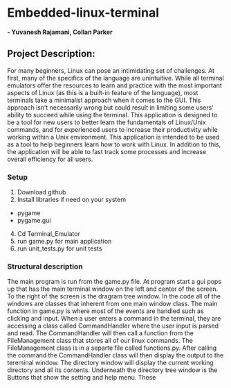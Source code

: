 # **Embedded-linux-terminal**
**- Yuvanesh Rajamani, Collan Parker**
## Project Description:
For many beginners, Linux can pose an intimidating set of challenges. At first, many of the
specifics of the language are unintuitive. While all terminal emulators offer the resources to learn
and practice with the most important aspects of Linux (as this is a built-in feature of the
language), most terminals take a minimalist approach when it comes to the GUI. This approach
isn’t necessarily wrong but could result in limiting some users’ ability to succeed while using the
terminal. This application is designed to be a tool for new users to better learn the fundamentals of
Linux/Unix commands, and for experienced users to increase their productivity while working
within a Unix environment. This application is intended to be used as a tool to help beginners learn how to work with Linux.
In addition to this, the application will be able to fast track some processes and increase overall
efficiency for all users.
### Setup
1. Download github
2. Install libraries if need on your system
  - pygame
  - pygame.gui
4. Cd Terminal_Emulator
5. run game.py for main application
6. run unit_tests.py for unit tests

### Structural description
The main program is run from the game.py file. At program start a gui pops up that has the main terminal window on the left and center of the screen. To the right of the screen is the dragram tree window. In the code all of the windows are classes that inherent from one main window class. The main function in game.py is where most of the events are handled such as clicking and input. When a user enters a command in the terminal, they are accessing a class called CommandHandler where the user input is parsed and read. The CommandHandler will then call a function from the FileManagement class that stores all of our linux commands. The FileManagement class is in a separte file called functions.py. After calling the command the CommandHandler class will then display the output to the tereminal window. The directory window will display the current working directory and all its contents. Underneath the directory tree window is the Buttons that show the setting and help menu. These 
